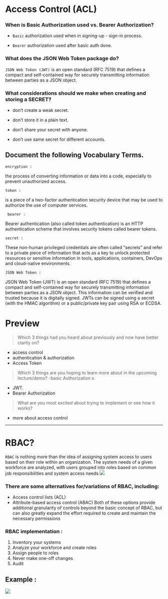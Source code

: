# Access Control (ACL)

### When is Basic Authorization used vs. Bearer Authorization?

- `Basic` authorization used when in signing-up - sign-in process. 

- `Bearer` authorization used after basic auth done. 

### What does the JSON Web Token package do?

`JSON Web Token (JWT)`  is an open standard (RFC 7519) that defines a compact and self-contained way for securely transmitting information between parties as a JSON object.

### What considerations should we make when creating and storing a SECRET?


- don’t create a weak secret.

-  don’t store it in a plain text.

- don’t share your secret with anyone.

- don’t use same secret for different accounts.


## Document the following Vocabulary Terms.

`encryption :` 

the process of converting information or data into a code, especially to prevent unauthorized access.


`token :` 

 is a piece of a two-factor authentication security device that may be used to authorize the use of computer services.



` bearer :` 

Bearer authentication (also called token authentication) is an HTTP authentication scheme that involves security tokens called bearer tokens.


`secret :` 

These non-human privileged credentials are often called “secrets” and refer to a private piece of information that acts as a key to unlock protected resources or sensitive information in tools, applications, containers, DevOps and cloud-native environments.



`JSON Web Token :` 

JSON Web Token (JWT) is an open standard (RFC 7519) that defines a compact and self-contained way for securely transmitting information between parties as a JSON object. This information can be verified and trusted because it is digitally signed. JWTs can be signed using a secret (with the HMAC algorithm) or a public/private key pair using RSA or ECDSA.

# Preview
> Which 3 things had you heard about previously and now have better clarity on?
- access control
- authentication & authorization 
- Access Token 
> Which 3 things are you hoping to learn more about in the upcoming lecture/demo? 
-basic Authorization s
- JWT.
- Bearer Authorization 
> What are you most excited about trying to implement or see how it works?
-  more about access control
-----------------------------------------------------------------

# RBAC? 
`RBAC`  is nothing more than the idea of assigning system access to users based on their role within an organization. The system needs of a given workforce are analyzed, with users grouped into roles based on common job responsibilities and system access needs
![](https://www.dnsstuff.com/wp-content/uploads/2019/10/role-based-access-control.jpg)

### There are some alternatives for/variations of RBAC, including:
- Access control lists (ACL)  
- Attribute-based access control (ABAC) 
Both of these options provide additional granularity of controls beyond the basic concept of RBAC, but can also greatly expand the effort required to create and maintain the necessary permissions 

### RBAC implementation : 
1. Inventory your systems
2. Analyze your workforce and create roles
3. Assign people to roles
4. Never make one-off changes
5. Audit

## Example : 
![](https://sites.google.com/site/cacsolin/_/rsrc/1261008425131/role-based-access-control/Role%20Based%20Access%20Control.png)